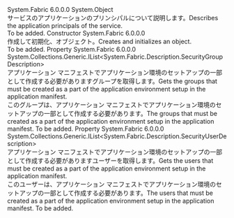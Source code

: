 <Type Name="ApplicationPrincipalsDescription" FullName="System.Fabric.Description.ApplicationPrincipalsDescription">
  <TypeSignature Language="C#" Value="public sealed class ApplicationPrincipalsDescription" />
  <TypeSignature Language="ILAsm" Value=".class public auto ansi sealed beforefieldinit ApplicationPrincipalsDescription extends System.Object" />
  <TypeSignature Language="DocId" Value="T:System.Fabric.Description.ApplicationPrincipalsDescription" />
  <TypeSignature Language="VB.NET" Value="Public NotInheritable Class ApplicationPrincipalsDescription" />
  <TypeSignature Language="F#" Value="type ApplicationPrincipalsDescription = class" />
  <AssemblyInfo>
    <AssemblyName>System.Fabric</AssemblyName>
    <AssemblyVersion>6.0.0.0</AssemblyVersion>
  </AssemblyInfo>
  <Base>
    <BaseTypeName>System.Object</BaseTypeName>
  </Base>
  <Interfaces />
  <Docs>
    <summary>
      <para><span data-ttu-id="ce027-101">サービスのアプリケーションのプリンシパルについて説明します。</span><span class="sxs-lookup"><span data-stu-id="ce027-101">Describes the application principals of the service.</span></span></para>
    </summary>
    <remarks>To be added.</remarks>
  </Docs>
  <Members>
    <Member MemberName=".ctor">
      <MemberSignature Language="C#" Value="public ApplicationPrincipalsDescription ();" />
      <MemberSignature Language="ILAsm" Value=".method public hidebysig specialname rtspecialname instance void .ctor() cil managed" />
      <MemberSignature Language="DocId" Value="M:System.Fabric.Description.ApplicationPrincipalsDescription.#ctor" />
      <MemberSignature Language="VB.NET" Value="Public Sub New ()" />
      <MemberType>Constructor</MemberType>
      <AssemblyInfo>
        <AssemblyName>System.Fabric</AssemblyName>
        <AssemblyVersion>6.0.0.0</AssemblyVersion>
      </AssemblyInfo>
      <Parameters />
      <Docs>
        <summary>
          <para><span data-ttu-id="ce027-102">作成して初期化、<see cref="T:System.Fabric.Description.ApplicationPrincipalsDescription" />オブジェクト。</span><span class="sxs-lookup"><span data-stu-id="ce027-102">Creates and initializes an <see cref="T:System.Fabric.Description.ApplicationPrincipalsDescription" /> object.</span></span> </para>
        </summary>
        <remarks>To be added.</remarks>
      </Docs>
    </Member>
    <Member MemberName="Groups">
      <MemberSignature Language="C#" Value="public System.Collections.Generic.IList&lt;System.Fabric.Description.SecurityGroupDescription&gt; Groups { get; }" />
      <MemberSignature Language="ILAsm" Value=".property instance class System.Collections.Generic.IList`1&lt;class System.Fabric.Description.SecurityGroupDescription&gt; Groups" />
      <MemberSignature Language="DocId" Value="P:System.Fabric.Description.ApplicationPrincipalsDescription.Groups" />
      <MemberSignature Language="VB.NET" Value="Public ReadOnly Property Groups As IList(Of SecurityGroupDescription)" />
      <MemberSignature Language="F#" Value="member this.Groups : System.Collections.Generic.IList&lt;System.Fabric.Description.SecurityGroupDescription&gt;" Usage="System.Fabric.Description.ApplicationPrincipalsDescription.Groups" />
      <MemberType>Property</MemberType>
      <AssemblyInfo>
        <AssemblyName>System.Fabric</AssemblyName>
        <AssemblyVersion>6.0.0.0</AssemblyVersion>
      </AssemblyInfo>
      <ReturnValue>
        <ReturnType>System.Collections.Generic.IList&lt;System.Fabric.Description.SecurityGroupDescription&gt;</ReturnType>
      </ReturnValue>
      <Docs>
        <summary>
          <para><span data-ttu-id="ce027-103">アプリケーション マニフェストでアプリケーション環境のセットアップの一部として作成する必要がありますグループを取得します。</span><span class="sxs-lookup"><span data-stu-id="ce027-103">Gets the groups that must be created as a part of the application environment setup in the application manifest.</span></span></para>
        </summary>
        <value>
          <para><span data-ttu-id="ce027-104">このグループは、アプリケーション マニフェストでアプリケーション環境のセットアップの一部として作成する必要があります。</span><span class="sxs-lookup"><span data-stu-id="ce027-104">The groups that must be created as a part of the application environment setup in the application manifest.</span></span></para>
        </value>
        <remarks>To be added.</remarks>
      </Docs>
    </Member>
    <Member MemberName="Users">
      <MemberSignature Language="C#" Value="public System.Collections.Generic.IList&lt;System.Fabric.Description.SecurityUserDescription&gt; Users { get; }" />
      <MemberSignature Language="ILAsm" Value=".property instance class System.Collections.Generic.IList`1&lt;class System.Fabric.Description.SecurityUserDescription&gt; Users" />
      <MemberSignature Language="DocId" Value="P:System.Fabric.Description.ApplicationPrincipalsDescription.Users" />
      <MemberSignature Language="VB.NET" Value="Public ReadOnly Property Users As IList(Of SecurityUserDescription)" />
      <MemberSignature Language="F#" Value="member this.Users : System.Collections.Generic.IList&lt;System.Fabric.Description.SecurityUserDescription&gt;" Usage="System.Fabric.Description.ApplicationPrincipalsDescription.Users" />
      <MemberType>Property</MemberType>
      <AssemblyInfo>
        <AssemblyName>System.Fabric</AssemblyName>
        <AssemblyVersion>6.0.0.0</AssemblyVersion>
      </AssemblyInfo>
      <ReturnValue>
        <ReturnType>System.Collections.Generic.IList&lt;System.Fabric.Description.SecurityUserDescription&gt;</ReturnType>
      </ReturnValue>
      <Docs>
        <summary>
          <para><span data-ttu-id="ce027-105">アプリケーション マニフェストでアプリケーション環境のセットアップの一部として作成する必要がありますユーザーを取得します。</span><span class="sxs-lookup"><span data-stu-id="ce027-105">Gets the users that must be created as a part of the application environment setup in the application manifest.</span></span></para>
        </summary>
        <value>
          <para><span data-ttu-id="ce027-106">このユーザーは、アプリケーション マニフェストでアプリケーション環境のセットアップの一部として作成する必要があります。</span><span class="sxs-lookup"><span data-stu-id="ce027-106">The users that must be created as a part of the application environment setup in the application manifest.</span></span></para>
        </value>
        <remarks>To be added.</remarks>
      </Docs>
    </Member>
  </Members>
</Type>